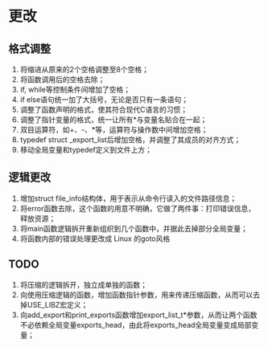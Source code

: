 # 更改

## 格式调整

1. 将缩进从原来的2个空格调整至8个空格；
2. 将函数调用后的空格去除；
3. if, while等控制条件间增加了空格；
4. if else语句统一加了大括号，无论是否只有一条语句；
5. 调整了函数声明的格式，使其符合现代C语言的习惯；
6. 调整了指针变量的格式，统一让所有*与变量名贴合在一起；
7. 双目运算符，如+、-、*等，运算符与操作数中间增加空格；
8. typedef struct _export_list后增加空格，并调整了其成员的对齐方式；
9. 移动全局变量和typedef定义到文件上方；

## 逻辑更改

1. 增加struct file_info结构体，用于表示从命令行读入的文件路径信息；
2. 将error函数去除，这个函数的用意不明确，它做了两件事：打印错误信息，释放资源；
3. 将main函数逻辑拆开重新组织到几个函数中，并据此去掉部分全局变量；
4. 将函数内部的错误处理更改成 Linux 的goto风格

## TODO

1. 将压缩的逻辑拆开，独立成单独的函数；
2. 向使用压缩逻辑的函数，增加函数指针参数，用来传递压缩函数，从而可以去掉USE_LIBZ宏定义；
3. 向add_export和print_exports函数增加export_list_t*参数，从而让两个函数不必依赖全局变量exports_head，由此将exports_head全局变量变成局部变量；
